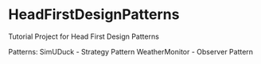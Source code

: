 HeadFirstDesignPatterns
=======================

Tutorial Project for Head First Design Patterns

Patterns:
	SimUDuck - 		Strategy Pattern
	WeatherMonitor - 	Observer Pattern

